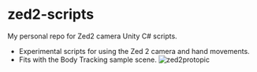 # zed2-scripts
My personal repo for Zed2 camera Unity C# scripts.

- Experimental scripts for using the Zed 2 camera and hand movements.
- Fits with the Body Tracking sample scene.
![zed2protopic](https://github.com/ohmitek/zed2-scripts/assets/53630914/bbef67f6-4b8a-458c-98a6-a6e2c4f7c0ed)

